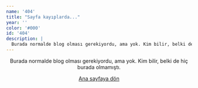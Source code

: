 ```yaml
---
name: '404'
title: "Sayfa kayıplarda..."
year: ''
color: '#000'
id: '404'
description: |
  Burada normalde blog olması gerekiyordu, ama yok. Kim bilir, belki de hiç burada olmamıştı.
---
```

<div style='text-align:center'>

Burada normalde blog olması gerekiyordu, ama yok. Kim bilir, belki de hiç burada olmamıştı.

[Ana sayfaya dön]

[Ana sayfaya dön]:/

</div>